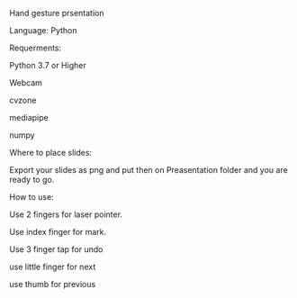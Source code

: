 Hand gesture prsentation

Language: Python


Requerments:

Python 3.7 or Higher

Webcam

cvzone

mediapipe

numpy


Where to place slides:

Export your slides as png and put then on Preasentation folder and you are ready to go.


How to use:

Use 2 fingers for laser pointer.

Use index finger for mark.

Use 3 finger tap for undo

use little finger for next 

use thumb for previous



